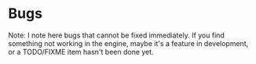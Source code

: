 Bugs
========

Note: I note here bugs that cannot be fixed immediately.
If you find something not working in the engine, maybe it's
a feature in development, or a TODO/FIXME item hasn't been done yet.



